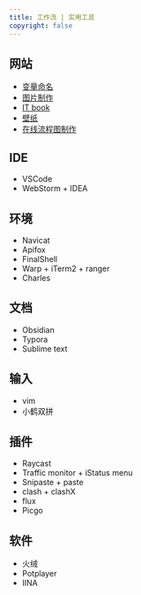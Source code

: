 ```yaml
---
title: 工作流 | 实用工具
copyright: false
---
```


## 网站
- [变量命名](https://unbug.github.io/codelf/)
- [图片制作](https://dummyimage.com/)
- [IT book](https://www.manongbook.com/)
- [壁纸](https://wallhaven.cc/)
- [在线流程图制作](https://excalidraw.com/)

## IDE
- VSCode
- WebStorm + IDEA

## 环境
- Navicat
- Apifox
- FinalShell
- Warp + iTerm2 + ranger
- Charles

## 文档
- Obsidian
- Typora
- Sublime text

## 输入
- vim
- 小鹤双拼

## 插件
- Raycast
- Traffic monitor + iStatus menu
- Snipaste + paste
- clash + clashX
- flux
- Picgo

## 软件
- 火绒
- Potplayer
- IINA
